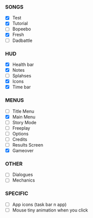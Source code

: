 ### SONGS

- [x] Test
- [x] Tutorial
- [ ] Bopeebo
- [x] Fresh
- [ ] Dadbattle

### HUD

- [x] Health bar
- [x] Notes
- [ ] Splahses
- [x] Icons
- [x] Time bar

### MENUS

- [ ] Title Menu
- [x] Main Menu
- [ ] Story Mode
- [ ] Freeplay
- [ ] Options
- [ ] Credits
- [ ] Results Screen
- [x] Gameover

### OTHER

- [ ] Dialogues
- [ ] Mechanics

### SPECIFIC

- [ ] App icons (task bar n app)
- [ ] Mouse tiny animation when you click